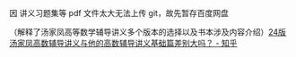 因 讲义习题集等 pdf 文件太大无法上传 git，故先暂存百度网盘

（解释了汤家凤高等数学辅导讲义多个版本的选择以及书本涉及内容介绍）[24版汤家凤高数辅导讲义与他的高数辅导讲义基础篇差别大吗？ - 知乎](https://www.zhihu.com/question/560603611/answer/2754285210)
